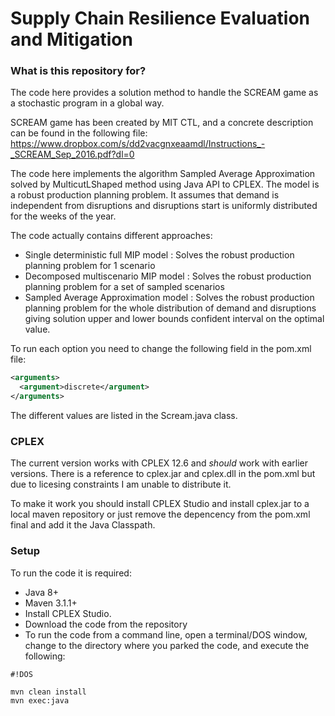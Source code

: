 # Supply Chain Resilience Evaluation and Mitigation #

### What is this repository for? ###

The code here provides a solution method to handle the SCREAM game as a stochastic program in a global way.

SCREAM game has been created by MIT CTL, and a concrete description can be found in the following file:  https://www.dropbox.com/s/dd2vacgnxeaamdl/Instructions_-_SCREAM_Sep_2016.pdf?dl=0

The code here implements the algorithm Sampled Average Approximation solved by MulticutLShaped method using Java API to CPLEX. The model is a robust production planning problem.
It assumes that demand is independent from disruptions and disruptions start is uniformly distributed for the weeks of the year.

The code actually contains different approaches:

* Single deterministic full MIP model : Solves the robust production planning problem for 1 scenario
* Decomposed multiscenario MIP model : Solves the robust production planning problem for a set of sampled scenarios
* Sampled Average Approximation model : Solves the robust production planning problem for the whole distribution of demand and disruptions giving solution upper and lower bounds confident interval on the optimal value.

To run each option you need to change the following field in the pom.xml file:
```xml
<arguments>
  <argument>discrete</argument>
</arguments>
```
The different values are listed in the Scream.java class.

### CPLEX ###
The current version works with CPLEX 12.6 and *should* work with earlier versions. 
There is a reference to cplex.jar and cplex.dll in the pom.xml but due to licesing constraints I am unable to distribute it. 

To make it work you should install CPLEX Studio and install cplex.jar to a local maven repository or just remove the depencency from the pom.xml final and add it the Java Classpath.

### Setup ###

To run the code it is required:
* Java 8+
* Maven 3.1.1+
* Install CPLEX Studio.
* Download the code from the repository
* To run the code from a command line, open a terminal/DOS window, change to the directory where you parked the code, and execute the following:

```
#!DOS

mvn clean install
mvn exec:java
```
